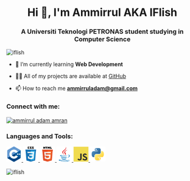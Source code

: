 <h1 align="center">Hi 👋, I'm Ammirrul AKA IFlish</h1>
<h3 align="center">A Universiti Teknologi PETRONAS student studying in Computer Science</h3>

<p align="left"> <img src="https://komarev.com/ghpvc/?username=iflish&label=Profile%20views&color=0e75b6&style=flat" alt="iflish" /> </p>

- 🌱 I’m currently learning **Web Development**

- 👨‍💻 All of my projects are available at [GitHub](https://github.com/iFlish?tab=repositories)

- 📫 How to reach me **ammirruladam@gmail.com**

<h3 align="left">Connect with me:</h3>
<p align="left">
<a href="https://linkedin.com/in/ammirrul adam amran" target="blank"><img align="center" src="https://raw.githubusercontent.com/rahuldkjain/github-profile-readme-generator/master/src/images/icons/Social/linked-in-alt.svg" alt="ammirrul adam amran" height="30" width="40" /></a>
</p>

<h3 align="left">Languages and Tools:</h3>
<p align="left"> <a href="https://www.w3schools.com/cpp/" target="_blank" rel="noreferrer"> <img src="https://raw.githubusercontent.com/devicons/devicon/master/icons/cplusplus/cplusplus-original.svg" alt="cplusplus" width="40" height="40"/> </a> <a href="https://www.w3schools.com/css/" target="_blank" rel="noreferrer"> <img src="https://raw.githubusercontent.com/devicons/devicon/master/icons/css3/css3-original-wordmark.svg" alt="css3" width="40" height="40"/> </a> <a href="https://www.w3.org/html/" target="_blank" rel="noreferrer"> <img src="https://raw.githubusercontent.com/devicons/devicon/master/icons/html5/html5-original-wordmark.svg" alt="html5" width="40" height="40"/> </a> <a href="https://www.java.com" target="_blank" rel="noreferrer"> <img src="https://raw.githubusercontent.com/devicons/devicon/master/icons/java/java-original.svg" alt="java" width="40" height="40"/> </a> <a href="https://developer.mozilla.org/en-US/docs/Web/JavaScript" target="_blank" rel="noreferrer"> <img src="https://raw.githubusercontent.com/devicons/devicon/master/icons/javascript/javascript-original.svg" alt="javascript" width="40" height="40"/> </a> <a href="https://www.python.org" target="_blank" rel="noreferrer"> <img src="https://raw.githubusercontent.com/devicons/devicon/master/icons/python/python-original.svg" alt="python" width="40" height="40"/> </a> </p>

<p><img align="center" src="https://github-readme-stats.vercel.app/api/top-langs?username=iflish&show_icons=true&locale=en&layout=compact" alt="iflish" /></p>

